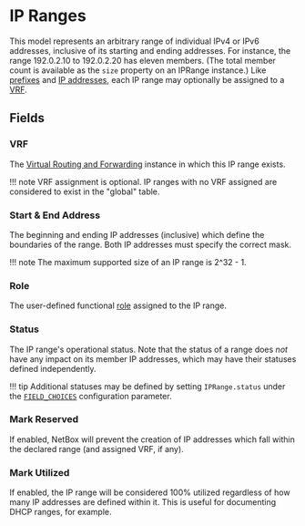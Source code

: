# IP Ranges

This model represents an arbitrary range of individual IPv4 or IPv6 addresses, inclusive of its starting and ending addresses. For instance, the range 192.0.2.10 to 192.0.2.20 has eleven members. (The total member count is available as the `size` property on an IPRange instance.) Like [prefixes](./prefix.md) and [IP addresses](./ipaddress.md), each IP range may optionally be assigned to a [VRF](./vrf.md).

## Fields

### VRF

The [Virtual Routing and Forwarding](./vrf.md) instance in which this IP range exists.

!!! note
    VRF assignment is optional. IP ranges with no VRF assigned are considered to exist in the "global" table.

### Start & End Address

The beginning and ending IP addresses (inclusive) which define the boundaries of the range. Both IP addresses must specify the correct mask.

!!! note
    The maximum supported size of an IP range is 2^32 - 1.

### Role

The user-defined functional [role](./role.md) assigned to the IP range.

### Status

The IP range's operational status. Note that the status of a range does _not_ have any impact on its member IP addresses, which may have their statuses defined independently.

!!! tip
    Additional statuses may be defined by setting `IPRange.status` under the [`FIELD_CHOICES`](../../configuration/data-validation.md#field_choices) configuration parameter.

### Mark Reserved

If enabled, NetBox will prevent the creation of IP addresses which fall within the declared range (and assigned VRF, if any).

### Mark Utilized

If enabled, the IP range will be considered 100% utilized regardless of how many IP addresses are defined within it. This is useful for documenting DHCP ranges, for example.
